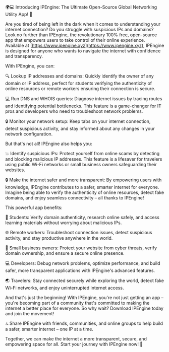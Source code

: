 🌍💻 Introducing IPEngine: The Ultimate Open-Source Global Networking Utility App! 🚀

Are you tired of being left in the dark when it comes to understanding your internet connection? Do you struggle with suspicious IPs and domains? Look no further than IPEngine, the revolutionary 100% free, open-source app that empowers users to take control of their online experience. Available at [https://www.ipengine.xyz](https://www.ipengine.xyz), IPEngine is designed for anyone who wants to navigate the internet with confidence and transparency.

With IPEngine, you can:

🔍 Lookup IP addresses and domains: Quickly identify the owner of any domain or IP address, perfect for students verifying the authenticity of online resources or remote workers ensuring their connection is secure.

💻 Run DNS and WHOIS queries: Diagnose internet issues by tracing routes and identifying potential bottlenecks. This feature is a game-changer for IT pros and developers who need to troubleshoot network problems.

🔒 Monitor your network setup: Keep tabs on your internet connection, detect suspicious activity, and stay informed about any changes in your network configuration.

But that's not all! IPEngine also helps you:

💥 Identify suspicious IPs: Protect yourself from online scams by detecting and blocking malicious IP addresses. This feature is a lifesaver for travelers using public Wi-Fi networks or small business owners safeguarding their websites.

🔒 Make the internet safer and more transparent: By empowering users with knowledge, IPEngine contributes to a safer, smarter internet for everyone. Imagine being able to verify the authenticity of online resources, detect fake domains, and enjoy seamless connectivity – all thanks to IPEngine!

This powerful app benefits:

💼 Students: Verify domain authenticity, research online safely, and access learning materials without worrying about malicious IPs.

🌐 Remote workers: Troubleshoot connection issues, detect suspicious activity, and stay productive anywhere in the world.

💼 Small business owners: Protect your website from cyber threats, verify domain ownership, and ensure a secure online presence.

💻 Developers: Debug network problems, optimize performance, and build safer, more transparent applications with IPEngine's advanced features.

🌏 Travelers: Stay connected securely while exploring the world, detect fake Wi-Fi networks, and enjoy uninterrupted internet access.

And that's just the beginning! With IPEngine, you're not just getting an app – you're becoming part of a community that's committed to making the internet a better place for everyone. So why wait? Download IPEngine today and join the movement!

🔝 Share IPEngine with friends, communities, and online groups to help build a safer, smarter internet – one IP at a time.

Together, we can make the internet a more transparent, secure, and empowering space for all. Start your journey with IPEngine now! 🚀